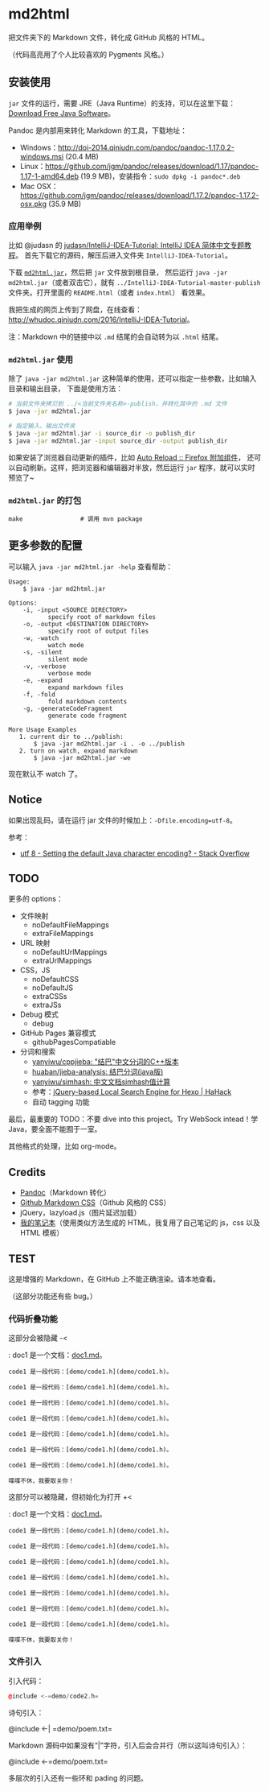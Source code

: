 # md2html

把文件夹下的 Markdown 文件，转化成 GitHub 风格的 HTML。

（代码高亮用了个人比较喜欢的 Pygments 风格。）

## 安装使用

`jar` 文件的运行，需要 JRE（Java Runtime）的支持，可以在这里下载：[Download Free Java Software](https://java.com/en/download/)。

Pandoc 是内部用来转化 Markdown 的工具，下载地址：

-   Windows：<http://doi-2014.qiniudn.com/pandoc/pandoc-1.17.0.2-windows.msi> (20.4 MB)
-   Linux：<https://github.com/jgm/pandoc/releases/download/1.17/pandoc-1.17-1-amd64.deb> (19.9 MB)，安装指令：`sudo dpkg -i pandoc*.deb`
-   Mac OSX：<https://github.com/jgm/pandoc/releases/download/1.17.2/pandoc-1.17.2-osx.pkg> (35.9 MB)

### 应用举例

比如 @judasn 的 [judasn/IntelliJ-IDEA-Tutorial: IntelliJ IDEA 简体中文专题教程](https://github.com/judasn/IntelliJ-IDEA-Tutorial)。
首先下载它的源码，解压后进入文件夹 `IntelliJ-IDEA-Tutorial`。

下载 [`md2html.jar`](https://github.com/district10/md2html/releases)，然后把 `jar` 文件放到根目录，
然后运行 `java -jar md2html.jar`（或者双击它），就有
`../IntelliJ-IDEA-Tutorial-master-publish` 文件夹。打开里面的 `README.html`（或者 `index.html`） 看效果。

我把生成的网页上传到了网盘，在线查看：<http://whudoc.qiniudn.com/2016/IntelliJ-IDEA-Tutorial>。

注：Markdown 中的链接中以 `.md` 结尾的会自动转为以 `.html` 结尾。

### `md2html.jar` 使用

除了 `java -jar md2html.jar` 这种简单的使用，还可以指定一些参数，比如输入目录和输出目录，
下面是使用方法：

```bash
# 当前文件夹拷贝到 ../<当前文件夹名称>-publish，并转化其中的 .md 文件
$ java -jar md2html.jar

# 指定输入、输出文件夹
$ java -jar md2html.jar -i source_dir -o publish_dir
$ java -jar md2html.jar -input source_dir -output publish_dir
```

如果安装了浏览器自动更新的插件，比如 [Auto Reload :: Firefox 附加组件](https://addons.mozilla.org/zh-CN/firefox/addon/auto-reload/?src=api)，
还可以自动刷新。这样，把浏览器和编辑器对半放，然后运行 `jar` 程序，就可以实时预览了~

### `md2html.jar` 的打包

```
make                # 调用 mvn package
```

## 更多参数的配置

可以输入 `java -jar md2html.jar -help` 查看帮助：

```
Usage:
    $ java -jar md2html.jar

Options:
    -i, -input <SOURCE DIRECTORY>
           specify root of markdown files
    -o, -output <DESTINATION DIRECTORY>
           specify root of output files
    -w, -watch
           watch mode
    -s, -silent
           silent mode
    -v, -verbose
           verbose mode
    -e, -expand
           expand markdown files
    -f, -fold
           fold markdown contents
    -g, -generateCodeFragment
           generate code fragment

More Usage Examples
   1. current dir to ../publish:
       $ java -jar md2html.jar -i . -o ../publish
   2. turn on watch, expand markdown
       $ java -jar md2html.jar -we
```

现在默认不 watch 了。

## Notice

如果出现乱码，请在运行 jar 文件的时候加上：`-Dfile.encoding=utf-8`。

参考：

-   [utf 8 - Setting the default Java character encoding? - Stack Overflow](http://stackoverflow.com/questions/361975/setting-the-default-java-character-encoding)

## TODO

更多的 options：

-   文件映射
    -   noDefaultFileMappings
    -   extraFileMappings
-   URL 映射
    -   noDefaultUrlMappings
    -   extraUrlMappings
-   CSS，JS
    -   noDefaultCSS
    -   noDefaultJS
    -   extraCSSs
    -   extraJSs
-   Debug 模式
    -   debug
-   GitHub Pages 兼容模式
    -   githubPagesCompatiable
-   分词和搜索
    -   [yanyiwu/cppjieba: "结巴"中文分词的C++版本](https://github.com/yanyiwu/cppjieba)
    -   [huaban/jieba-analysis: 结巴分词(java版)](https://github.com/huaban/jieba-analysis)
    -   [yanyiwu/simhash: 中文文档simhash值计算](https://github.com/yanyiwu/simhash)
    -   参考：[jQuery-based Local Search Engine for Hexo | HaHack](http://hahack.com/codes/local-search-engine-for-hexo/)
    -   自动 tagging 功能

最后，最重要的 TODO：不要 dive into this project。Try WebSock intead！学 Java，要全面不能囿于一室。

其他格式的处理，比如 org-mode。

## Credits

-   [Pandoc](https://github.com/jgm/pandoc)（Markdown 转化）
-   [Github Markdown CSS](https://github.com/sindresorhus/github-markdown-css)（Github 风格的 CSS）
-   jQuery，lazyload.js（图片延迟加载）
-   [我的笔记本](http://tangzx.qiniudn.com/notes/)（使用类似方法生成的 HTML，我复用了自己笔记的 js，css 以及 HTML 模板）

## TEST

这是增强的 Markdown，在 GitHub 上不能正确渲染。请本地查看。

（这部分功能还有些 bug。）

### 代码折叠功能

这部分会被隐藏 -<

:   doc1 是一个文档：[doc1.md](demo/doc1.md)。

    code1 是一段代码：[demo/code1.h](demo/code1.h)。

    code1 是一段代码：[demo/code1.h](demo/code1.h)。

    code1 是一段代码：[demo/code1.h](demo/code1.h)。

    code1 是一段代码：[demo/code1.h](demo/code1.h)。

    code1 是一段代码：[demo/code1.h](demo/code1.h)。

    code1 是一段代码：[demo/code1.h](demo/code1.h)。

    code1 是一段代码：[demo/code1.h](demo/code1.h)。

    喋喋不休，我要取关你！

这部分可以被隐藏，但初始化为打开 +<

:   doc1 是一个文档：[doc1.md](demo/doc1.md)。

    code1 是一段代码：[demo/code1.h](demo/code1.h)。

    code1 是一段代码：[demo/code1.h](demo/code1.h)。

    code1 是一段代码：[demo/code1.h](demo/code1.h)。

    code1 是一段代码：[demo/code1.h](demo/code1.h)。

    code1 是一段代码：[demo/code1.h](demo/code1.h)。

    code1 是一段代码：[demo/code1.h](demo/code1.h)。

    code1 是一段代码：[demo/code1.h](demo/code1.h)。

    喋喋不休，我要取关你！

### 文件引入

引入代码：

```cpp
@include <-=demo/code2.h=
```

诗句引入：

@include <-|   =demo/poem.txt=

Markdown 源码中如果没有“|”字符，引入后会合并行（所以这叫诗句引入）：

@include <-=demo/poem.txt=

多层次的引入还有一些环和 pading 的问题。
